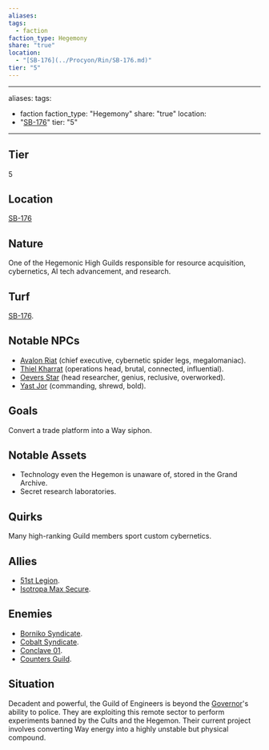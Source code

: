 ```yaml
---
aliases: 
tags:
  - faction
faction_type: Hegemony
share: "true"
location:
  - "[SB-176](../Procyon/Rin/SB-176.md)"
tier: "5"
---
```

---
aliases: 
tags:
  - faction
faction_type: "Hegemony"
share: "true"
location:
  - "[SB-176](../Procyon/Rin/SB-176.md)"
tier: "5"
---
## Tier

5

## Location

[SB-176](../Procyon/Rin/SB-176.md)

## Nature

One of the Hegemonic High Guilds responsible for resource acquisition, cybernetics, AI tech advancement, and research.

## Turf

[SB-176](../Procyon/Rin/SB-176.md).

## Notable NPCs

- [Avalon Riat](Avalon%20Riat.md) (chief executive, cybernetic spider legs, megalomaniac).
- [Thiel Kharrat](Thiel%20Kharrat.md) (operations head, brutal, connected, influential).
- [Oevers Star](Oevers%20Star.md) (head researcher, genius, reclusive, overworked).
- [Yast Jor](Yast%20Jor.md) (commanding, shrewd, bold).


## Goals

Convert a trade platform into a Way siphon.

## Notable Assets

- Technology even the Hegemon is unaware of, stored in the Grand Archive.
- Secret research laboratories.


## Quirks

Many high-ranking Guild members sport custom cybernetics.

## Allies

- [51st Legion](./51st%20Legion.md).
- [Isotropa Max Secure](./Isotropa%20Max%20Secure.md).


## Enemies

- [Borniko Syndicate](./Borniko%20Syndicate.md).
- [Cobalt Syndicate](./Cobalt%20Syndicate.md).
- [Conclave 01](./Conclave%2001.md).
- [Counters Guild](./Counters%20Guild.md).


## Situation

Decadent and powerful, the Guild of Engineers is beyond the [Governor](../Characters/Governor%20Ritam%20al%E2%80%99Malklaith.md)'s ability to police. They are exploiting this remote sector to perform experiments banned by the Cults and the Hegemon. Their current project involves converting Way energy into a highly unstable but physical compound.
